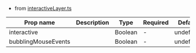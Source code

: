 - from [interactiveLayer.ts](https://github.com/vue-leaflet/vue-leaflet/blob/master/src/functions/interactiveLayer.ts)

| Prop name           | Description | Type    | Required | Default   |
| ------------------- | ----------- | ------- | -------- | --------- |
| interactive         |             | Boolean | -        | undefined |
| bubblingMouseEvents |             | Boolean | -        | undefined |

<!--@include: ./layer-props.md-->

